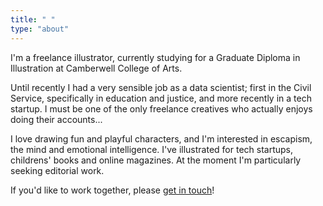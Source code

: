 ```yaml
---
title: " "
type: "about"
---
```



I'm a freelance illustrator, currently studying for a Graduate Diploma in Illustration at Camberwell College of Arts.

Until recently I had a very sensible job as a data scientist; first in the Civil Service, specifically in education and justice, and more recently in a tech startup. I must be one of the only freelance creatives who actually enjoys doing their accounts...

I love drawing fun and playful characters, and I'm interested in escapism, the mind and emotional intelligence. I've illustrated for tech startups, childrens' books and online magazines. At the moment I'm particularly seeking editorial work.

If you'd like to work together, please [get in touch](mailto:vicky.hughes@hotmail.com)!

